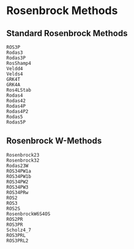# Rosenbrock Methods

## Standard Rosenbrock Methods

```@docs
ROS3P
Rodas3
Rodas3P
RosShamp4
Veldd4
Velds4
GRK4T
GRK4A
Ros4LStab
Rodas4
Rodas42
Rodas4P
Rodas4P2
Rodas5
Rodas5P
```

## Rosenbrock W-Methods

```@docs
Rosenbrock23
Rosenbrock32
Rodas23W
ROS34PW1a
ROS34PW1b
ROS34PW2
ROS34PW3
ROS34PRw
ROS2
ROS3
ROS2S
RosenbrockW6S4OS
ROS2PR
ROS3PR
Scholz4_7
ROS3PRL
ROS3PRL2
```
